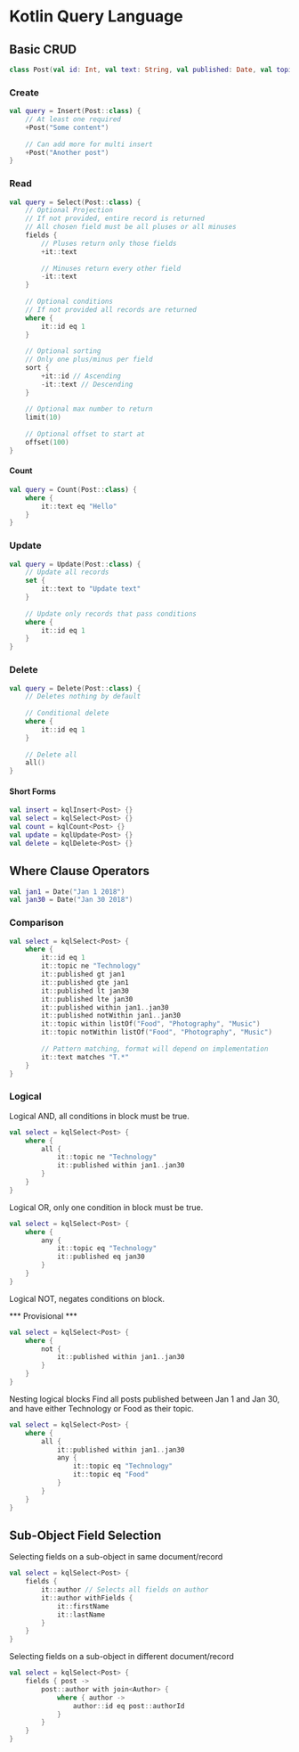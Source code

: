# Kotlin Query Language

## Basic CRUD
```kotlin
class Post(val id: Int, val text: String, val published: Date, val topic: String)
```

### Create
```kotlin
val query = Insert(Post::class) {
    // At least one required
    +Post("Some content")
    
    // Can add more for multi insert
    +Post("Another post")
}
```

### Read
```kotlin
val query = Select(Post::class) {
    // Optional Projection
    // If not provided, entire record is returned
    // All chosen field must be all pluses or all minuses
    fields {
        // Pluses return only those fields
        +it::text
        
        // Minuses return every other field
        -it::text
    }
    
    // Optional conditions
    // If not provided all records are returned
    where {
        it::id eq 1
    }
    
    // Optional sorting
    // Only one plus/minus per field
    sort {
        +it::id // Ascending
        -it::text // Descending
    }
    
    // Optional max number to return
    limit(10)
    
    // Optional offset to start at
    offset(100)
}
```

#### Count
```kotlin
val query = Count(Post::class) {
    where {
        it::text eq "Hello"
    }
}
```

### Update
```kotlin
val query = Update(Post::class) {
    // Update all records
    set {
        it::text to "Update text"
    }
    
    // Update only records that pass conditions
    where {
        it::id eq 1
    }
}
```

### Delete
```kotlin
val query = Delete(Post::class) {
    // Deletes nothing by default
    
    // Conditional delete
    where {
        it::id eq 1
    }
    
    // Delete all
    all()
}
```

#### Short Forms
```kotlin
val insert = kqlInsert<Post> {}
val select = kqlSelect<Post> {}
val count = kqlCount<Post> {}
val update = kqlUpdate<Post> {}
val delete = kqlDelete<Post> {}
```

## Where Clause Operators
```kotlin
val jan1 = Date("Jan 1 2018")
val jan30 = Date("Jan 30 2018")
```
### Comparison
```kotlin
val select = kqlSelect<Post> {
    where {
        it::id eq 1
        it::topic ne "Technology"
        it::published gt jan1
        it::published gte jan1
        it::published lt jan30
        it::published lte jan30
        it::published within jan1..jan30
        it::published notWithin jan1..jan30
        it::topic within listOf("Food", "Photography", "Music")
        it::topic notWithin listOf("Food", "Photography", "Music")
        
        // Pattern matching, format will depend on implementation
        it::text matches "T.*"
    }
}
```
### Logical
Logical AND, all conditions in block must be true.
```kotlin
val select = kqlSelect<Post> {
    where {
        all {
            it::topic ne "Technology"
            it::published within jan1..jan30
        }
    }
}
```
Logical OR, only one condition in block must be true.
```kotlin
val select = kqlSelect<Post> {
    where {
        any {
            it::topic eq "Technology"
            it::published eq jan30
        }
    }
}
```
Logical NOT, negates conditions on block.

*** Provisional ***
```kotlin
val select = kqlSelect<Post> {
    where {
        not {
            it::published within jan1..jan30 
        }
    }
}
```
Nesting logical blocks
Find all posts published between Jan 1 and Jan 30, and have either Technology or Food as their topic.
```kotlin
val select = kqlSelect<Post> {
    where {
        all {
            it::published within jan1..jan30
            any {
                it::topic eq "Technology"
                it::topic eq "Food"
            }
        }
    }
}
```
## Sub-Object Field Selection
Selecting fields on a sub-object in same document/record
```kotlin
val select = kqlSelect<Post> {
    fields {
        it::author // Selects all fields on author
        it::author withFields {
            it::firstName
            it::lastName
        }
    }
}
```
Selecting fields on a sub-object in different document/record
```kotlin
val select = kqlSelect<Post> {
    fields { post -> 
        post::author with join<Author> {
            where { author ->
                author::id eq post::authorId
            }
        }
    }
}
```